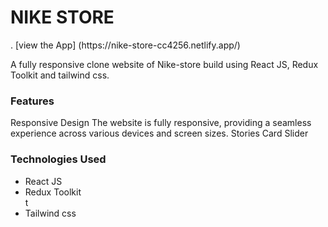 
<h1>NIKE STORE</h1>
. [view the App] (https://nike-store-cc4256.netlify.app/)
  
<p>A fully responsive clone website of Nike-store build using React JS, Redux Toolkit and tailwind css.<p>


<h3>Features</h3>
</p>Responsive Design
The website is fully responsive, providing a seamless experience across various devices and screen sizes.
Stories Card Slider</p>

<h3>Technologies Used</h3>
<ul>
  <li>React JS</li>
  <li>Redux Toolkit</li>
  t<li>Tailwind css</li>
</ul>
